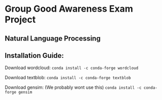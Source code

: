 # Group Good Awareness Exam Project

## Natural Language Processing


## Installation Guide:

Download wordcloud:
`conda install -c conda-forge wordcloud`

Download textblob:
`conda install -c conda-forge textblob`

Download gensim: (We probably wont use this)
`conda install -c conda-forge gensim`


